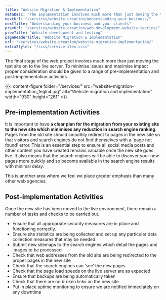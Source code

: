 ```yaml
---
title: "Website Migration & Implementation"
metaDesc: "The implementation involves much more than just moving the test site to the live server. To ensure all goes smoothly, we use implementation check-lists."
nextUrl: "/services/website-creation/understanding-your-business/"
nextTitle: "Understanding your business and your clients"
prevUrl: "/services/website-creation/web-development-website-testing/"
prevTitle: "Website development and testing"
pageHeaderTitle: "Website Migration & Implementation"
url: "/services/website-creation/website-migration-implementation/"
extraStyles: "/scss/service-item.scss"
---
```


The final stage of the web project involves much more than just moving the test site on to the live server. To minimise issues and maximise impact proper consideration should be given to a range of pre-implementation and post-implementation activities.

{{< content-figure folder="/services/" src="website-migration-implementation_fegln4.jpg" alt="Website migration and implementation" width="930" height="261" >}}

## Pre-implementation Activities

It is important to have **a clear plan for the migration from your existing site to the new site which minimises any reduction in search engine ranking.** Pages from the old site should smoothly redirect to pages in the new site so that visitors and search engines do not find themselves with a ‘page not found’ error. This is an essential step to ensure all social media posts and other content you have created remains valuable once the new site goes live. It also means that the search engines will be able to discover your new pages more quickly and so become available in the search engine results with minimal delay.

This is another area where we feel we place greater emphasis than many other web agencies.

## Post-implementation Activities

Once the new site has been moved to the live environment, there remain a number of tasks and checks to be carried out.

- Ensure that all appropriate security measures are in place and functioning correctly.
- Ensure site statistics are being collected and set up any particular data collection measures that may be needed
- Submit new sitemaps to the search engines which detail the pages and images to be processed
- Check that web addresses from the old site are being redirected to the proper pages in the new site
- Check that the search engines can ‘see’ the new pages
- Check that the page load speeds on the live server are as expected
- Ensure that backups are being automatically taken
- Check that there are no broken links on the new site
- Put in place uptime monitoring to ensure we are notified immediately on any downtime
